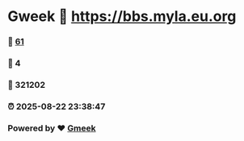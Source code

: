 # Gweek :link: https://bbs.myla.eu.org 
### :page_facing_up: [61](https://bbs.myla.eu.org/tag.html) 
### :speech_balloon: 4 
### :hibiscus: 321202 
### :alarm_clock: 2025-08-22 23:38:47 
### Powered by :heart: [Gmeek](https://github.com/Meekdai/Gmeek)
